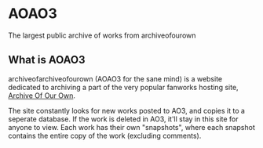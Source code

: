 # AOAO3

The largest public archive of works from archiveofourown

## What is AOAO3

archiveofarchiveofourown (AOAO3 for the sane mind) is a website dedicated to archiving a part of the very popular fanworks hosting site, [Archive Of Our Own](https://archiveofourown.org/).

The site constantly looks for new works posted to AO3, and copies it to a seperate database. If the work is deleted in AO3, it'll stay in this site for anyone to view. Each work has their own "snapshots", where each snapshot contains the entire copy of the work (excluding comments).
